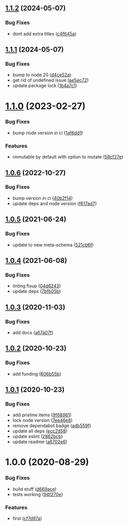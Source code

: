 ## [1.1.2](https://github.com/json-schema-tools/referencer/compare/1.1.1...1.1.2) (2024-05-07)


### Bug Fixes

* dont add extra titles ([c4f645a](https://github.com/json-schema-tools/referencer/commit/c4f645aaa8752836123197413f8410835902e747))

## [1.1.1](https://github.com/json-schema-tools/referencer/compare/1.1.0...1.1.1) (2024-05-07)


### Bug Fixes

* bump to node 20 ([d4ce52a](https://github.com/json-schema-tools/referencer/commit/d4ce52a592a8abd9b7daabfbf1bbdbeb2122577d))
* get rid of undefined issue ([ae5ec72](https://github.com/json-schema-tools/referencer/commit/ae5ec72397fe8672fed6d26ddbc0da5e95a7d14a))
* update package lock ([1b4a7c1](https://github.com/json-schema-tools/referencer/commit/1b4a7c16e53d7c710a6cf082c806818706a5367d))

# [1.1.0](https://github.com/json-schema-tools/referencer/compare/1.0.6...1.1.0) (2023-02-27)


### Bug Fixes

* bump node version in ci ([1af6dd1](https://github.com/json-schema-tools/referencer/commit/1af6dd1309fe88ca07ddeea7cf9088a5f4130baa))


### Features

* immutable by default with option to mutate ([59cf27e](https://github.com/json-schema-tools/referencer/commit/59cf27e1e845619d4eb9a35029fd00958aafe5b5))

## [1.0.6](https://github.com/json-schema-tools/referencer/compare/1.0.5...1.0.6) (2022-10-27)


### Bug Fixes

* bump version in ci ([40b2f14](https://github.com/json-schema-tools/referencer/commit/40b2f1400428ad1f4d59116e537af1a9ad8c33b1))
* update deps and node version ([f617ad7](https://github.com/json-schema-tools/referencer/commit/f617ad76c075a52981a360162412a9ef14c4e18f))

## [1.0.5](https://github.com/json-schema-tools/referencer/compare/1.0.4...1.0.5) (2021-06-24)


### Bug Fixes

* update to new meta-schema ([521cb6f](https://github.com/json-schema-tools/referencer/commit/521cb6fc253040d6dda4b9f657fe18697b9e8891))

## [1.0.4](https://github.com/json-schema-tools/referencer/compare/1.0.3...1.0.4) (2021-06-08)


### Bug Fixes

* linting fixup ([04d6243](https://github.com/json-schema-tools/referencer/commit/04d62436e0e40348d4fe5dcc1d14901f4ebcdab2))
* update deps ([7bfb05b](https://github.com/json-schema-tools/referencer/commit/7bfb05b7cee8ef07de40cd8187b437b20a25ff22))

## [1.0.3](https://github.com/json-schema-tools/referencer/compare/1.0.2...1.0.3) (2020-11-03)


### Bug Fixes

* add docs ([a67a07f](https://github.com/json-schema-tools/referencer/commit/a67a07f1e7aa96e86edee05a2800092d5f8189cc))

## [1.0.2](https://github.com/json-schema-tools/referencer/compare/1.0.1...1.0.2) (2020-10-23)


### Bug Fixes

* add funding ([606b55b](https://github.com/json-schema-tools/referencer/commit/606b55b4d2170c412aa7b3e5ba19098b98a8e1bd))

## [1.0.1](https://github.com/json-schema-tools/referencer/compare/1.0.0...1.0.1) (2020-10-23)


### Bug Fixes

* add pristine items ([9f68961](https://github.com/json-schema-tools/referencer/commit/9f689612c9975b53eec21e7bf9b797a23611e88a))
* lock node version ([7ee46e8](https://github.com/json-schema-tools/referencer/commit/7ee46e8dc5da95055eff24412d2870ccf8ae1c5e))
* remove dependabot badge ([adb559f](https://github.com/json-schema-tools/referencer/commit/adb559f23701c0727ac77b850af1920ee0668512))
* update all deps ([ecc2d58](https://github.com/json-schema-tools/referencer/commit/ecc2d584946d03ca981d8c9dbae1fdf6d54a1a23))
* update eslint ([2862bcb](https://github.com/json-schema-tools/referencer/commit/2862bcbf5591fd7c8fbffd6f762cd5a6858504ff))
* update readme ([a6702e6](https://github.com/json-schema-tools/referencer/commit/a6702e6d060a847eb6ca80763eb68b096807842e))

# 1.0.0 (2020-08-29)


### Bug Fixes

* build stuff ([d669ace](https://github.com/json-schema-tools/referencer/commit/d669acee8ed69f659d78bad3ab3d6d080ca5bdaa))
* tests working ([94f270e](https://github.com/json-schema-tools/referencer/commit/94f270e063cca68e4c0cc6790d749b685b3e4269))


### Features

* first ([cf7d97a](https://github.com/json-schema-tools/referencer/commit/cf7d97a694be116376e7eccdb1ae370af2affe58))
